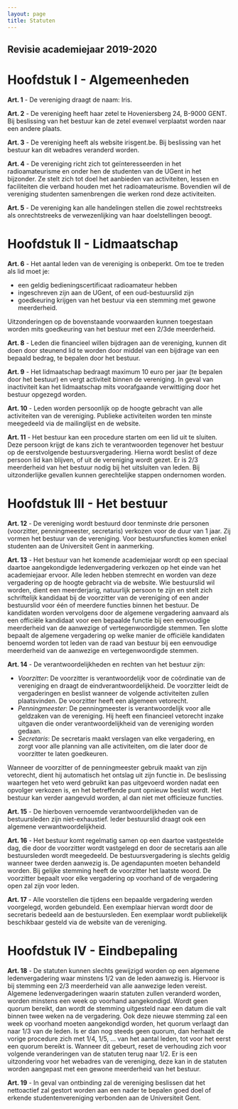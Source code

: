 ```yaml
---
layout: page
title: Statuten
---
```


## Revisie academiejaar 2019-2020

# Hoofdstuk I - Algemeenheden
**Art. 1** - De vereniging draagt de naam: Iris.

**Art. 2** - De vereniging heeft haar zetel te Hoveniersberg 24, B-9000 GENT. Bij beslissing van het bestuur kan de zetel evenwel verplaatst worden naar een andere plaats.

**Art. 3** - De vereniging heeft als website irisgent.be. Bij beslissing van het bestuur kan dit webadres veranderd worden.

**Art. 4** - De vereniging richt zich tot geïnteresseerden in het radioamateurisme en onder hen de studenten van de UGent in het bijzonder. Ze stelt zich tot doel het aanbieden van activiteiten, lessen en faciliteiten die verband houden met het radioamateurisme. Bovendien wil de vereniging studenten samenbrengen die werken rond deze activiteiten.

**Art. 5** - De vereniging kan alle handelingen stellen die zowel rechtstreeks als onrechtstreeks de verwezenlijking van haar doelstellingen beoogt.

# Hoofdstuk II - Lidmaatschap

**Art. 6** - Het aantal leden van de vereniging is onbeperkt.
Om toe te treden als lid moet je:
- een geldig bedieningscertificaat radioamateur hebben
- ingeschreven zijn aan de UGent, of een oud-bestuurslid zijn
- goedkeuring krijgen van het bestuur via een stemming met gewone meerderheid.

Uitzonderingen op de bovenstaande voorwaarden kunnen toegestaan worden mits goedkeuring van het bestuur met een 2/3de meerderheid.

**Art. 8** - Leden die financieel willen bijdragen aan de vereniging, kunnen dit doen door steunend lid te worden door middel van een bijdrage van een bepaald bedrag, te bepalen door het bestuur.
<!-- dit wegdoen? Limiteert dit ons nutteloos -->

**Art. 9** - Het lidmaatschap bedraagt maximum 10 euro per jaar (te bepalen door het bestuur) en vergt activiteit binnen de vereniging. In geval van inactiviteit kan het lidmaatschap mits voorafgaande verwittiging door het bestuur opgezegd worden.

**Art. 10** - Leden worden persoonlijk op de hoogte gebracht van alle activiteiten van de vereniging. Publieke activiteiten worden ten minste meegedeeld via de mailinglijst en de website.

**Art. 11** - Het bestuur kan een procedure starten om een lid uit te sluiten. Deze persoon krijgt de kans zich te verantwoorden tegenover het bestuur op de eerstvolgende bestuursvergadering. Hierna wordt beslist of deze persoon lid kan blijven, of uit de vereniging wordt gezet. Er is 2/3 meerderheid van het bestuur nodig bij het uitsluiten van leden. Bij uitzonderlijke gevallen kunnen gerechtelijke stappen ondernomen worden.

# Hoofdstuk III - Het bestuur

**Art. 12** - De vereniging wordt bestuurd door tenminste drie personen (voorzitter, penningmeester, secretaris) verkozen voor de duur van 1 jaar. Zij vormen het bestuur van de vereniging. Voor bestuursfuncties komen enkel studenten aan de Universiteit Gent in aanmerking.


**Art. 13** - Het bestuur van het komende academiejaar wordt op een speciaal daartoe aangekondigde ledenvergadering verkozen op het einde van het academiejaar ervoor. Alle leden hebben stemrecht en worden van deze vergadering  op de hoogte gebracht via de website.  Wie bestuurslid wil worden, dient een meerderjarig, natuurlijk persoon te zijn en stelt zich schriftelijk kandidaat bij de voorzitter van de vereniging of een ander bestuurslid voor één of meerdere functies binnen het bestuur. De kandidaten worden vervolgens door de algemene vergadering aanvaard als een officiële kandidaat voor een bepaalde functie bij een eenvoudige meerderheid van de aanwezige of vertegenwoordigde stemmen. Ten slotte bepaalt de algemene vergadering op welke manier de officiële kandidaten benoemd worden tot leden van de raad van bestuur bij een eenvoudige meerderheid van de aanwezige en vertegenwoordigde stemmen.

**Art. 14** - De verantwoordelijkheden en rechten van het bestuur zijn:

- _Voorzitter_: De voorzitter is verantwoordelijk voor de coördinatie van de vereniging en draagt de eindverantwoordelijkheid. De voorzitter leidt de vergaderingen en beslist wanneer de volgende activiteiten zullen plaatsvinden. De voorzitter heeft een algemeen vetorecht.
- _Penningmeester_: De penningmeester is verantwoordelijk voor alle geldzaken van de vereniging. Hij heeft een financieel vetorecht inzake uitgaven die onder verantwoordelijkheid van de vereniging worden gedaan.
- _Secretaris_: De secretaris maakt verslagen van elke vergadering, en zorgt voor alle planning van alle activiteiten, om die later door de voorzitter te laten goedkeuren.

 Wanneer de voorzitter of de penningmeester gebruik maakt van zijn vetorecht, dient hij automatisch het ontslag uit zijn functie in. De beslissing waartegen het veto werd gebruikt kan pas uitgevoerd worden nadat een opvolger verkozen is, en het betreffende punt opnieuw beslist wordt. Het bestuur kan verder aangevuld worden, al dan niet met officieuze functies.

**Art. 15** - De hierboven vernoemde verantwoordelijkheden van de bestuursleden zijn niet-exhaustief. Ieder bestuurslid draagt ook een algemene verwantwoordelijkheid.

**Art. 16** - Het bestuur komt regelmatig samen op een daartoe vastgestelde dag, die door de voorzitter wordt vastgelegd en door de secretaris aan alle bestuursleden wordt meegedeeld. De bestuursvergadering is slechts geldig wanneer twee derden aanwezig is. De agendapunten moeten behandeld worden. Bij gelijke stemming heeft de voorzitter het laatste woord. De voorzitter bepaalt voor elke vergadering op voorhand of
de vergadering open zal zijn voor leden.

**Art. 17** - Alle voorstellen die tijdens een bepaalde vergadering werden voorgelegd, worden gebundeld. Een exemplaar hiervan wordt door de secretaris bedeeld aan de bestuursleden. Een exemplaar wordt publiekelijk beschikbaar gesteld via de website van de vereniging.

# Hoofdstuk IV - Eindbepaling

**Art. 18** - De statuten kunnen slechts gewijzigd worden op een algemene ledenvergadering waar minstens 1/2 van de leden aanwezig is. Hiervoor is bij stemming een 2/3 meerderheid van alle aanwezige leden vereist. Algemene ledenvergaderingen waarin statuten zullen veranderd worden, worden minstens een week op voorhand aangekondigd. Wordt geen quorum bereikt, dan wordt de stemming uitgesteld naar een datum die valt binnen twee weken na de vergadering. Ook deze nieuwe stemming zal een week op voorhand moeten aangekondigd worden, het quorum verlaagt dan naar 1/3 van de leden. Is er dan nog steeds geen quorum, dan herhaalt de vorige procedure zich met 1/4, 1/5, ... van het aantal leden, tot voor het eerst een quorum bereikt is. Wanneer dit gebeurt, reset de verhouding zich voor volgende veranderingen van de statuten terug naar 1/2. Er is een uitzondering voor het webadres van de vereniging, deze kan in de statuten worden aangepast met een gewone meerderheid van het bestuur.

**Art. 19** - In geval van ontbinding zal de vereniging beslissen dat het nettoactief zal gestort worden aan een nader te bepalen goed doel of erkende studentenvereniging verbonden aan de Universiteit Gent.
